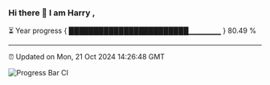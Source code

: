 ### Hi there 👋 I am Harry , 

⏳ Year progress { ████████████████████████▁▁▁▁▁▁ } 80.49 %

---

⏰ Updated on Mon, 21 Oct 2024 14:26:48 GMT

![Progress Bar CI](https://github.com/duykhang68/duykhang68/workflows/Progress%20Bar%20CI/badge.svg)
